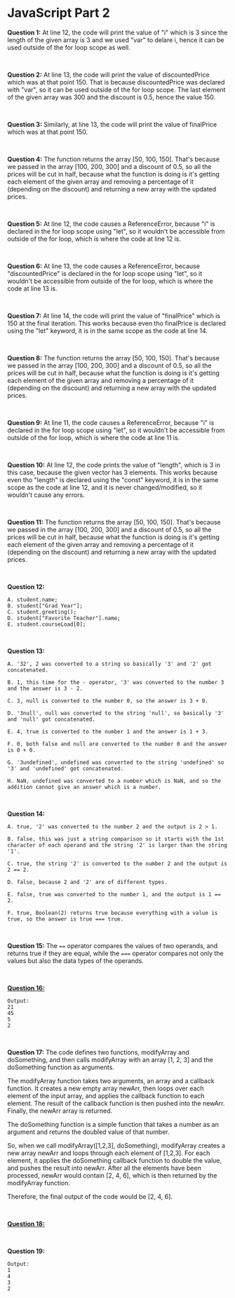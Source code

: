 # JavaScript Part 2
__Question 1:__ At line 12, the code will print the value of "i" which is 3 since the length of the given array is 3 and we used "var" to delare i, hence it can be used outside of the for loop scope as well.

&nbsp;

__Question 2:__ At line 13, the code will print the value of discountedPrice which was at that point 150. That is because discountedPrice was declared with "var", so it can be used outside of the for loop scope. The last element of the given array was 300 and the discount is 0.5, hence the value 150.

&nbsp;

__Question 3:__ Similarly, at line 13, the code will print the value of finalPrice which was at that point 150.

&nbsp;

__Question 4:__ The function returns the array [50, 100, 150]. That's because we passed in the array [100, 200, 300] and a discount of 0.5, so all the prices will be cut in half, because what the function is doing is it's getting each element of the given array and removing a percentage of it (depending on the discount) and returning a new array with the updated prices.

&nbsp;

__Question 5:__ At line 12, the code causes a ReferenceError, because "i" is declared in the for loop scope using "let", so it wouldn't be accessible from outside of the for loop, which is where the code at line 12 is.

&nbsp;

__Question 6:__ At line 13, the code causes a ReferenceError, because "discountedPrice" is declared in the for loop scope using "let", so it wouldn't be accessible from outside of the for loop, which is where the code at line 13 is.

&nbsp;

__Question 7:__ At line 14, the code will print the value of "finalPrice" which is 150 at the final iteration. This works because even tho finalPrice is declared using the "let" keyword, it is in the same scope as the code at line 14.

&nbsp;

__Question 8:__ The function returns the array [50, 100, 150]. That's because we passed in the array [100, 200, 300] and a discount of 0.5, so all the prices will be cut in half, because what the function is doing is it's getting each element of the given array and removing a percentage of it (depending on the discount) and returning a new array with the updated prices.

&nbsp;

__Question 9:__ At line 11, the code causes a ReferenceError, because "i" is declared in the for loop scope using "let", so it wouldn't be accessible from outside of the for loop, which is where the code at line 11 is.

&nbsp;

__Question 10:__ At line 12, the code prints the value of "length", which is 3 in this case, because the given vector has 3 elements. This works because even tho "length" is declared using the "const" keyword, it is in the same scope as the code at line 12, and it is never changed/modified, so it wouldn't cause any errors.

&nbsp;

__Question 11:__ The function returns the array [50, 100, 150]. That's because we passed in the array [100, 200, 300] and a discount of 0.5, so all the prices will be cut in half, because what the function is doing is it's getting each element of the given array and removing a percentage of it (depending on the discount) and returning a new array with the updated prices.

&nbsp;

__Question 12:__

    A. student.name;
    B. student["Grad Year"];
    C. student.greeting();
    D. student["Favorite Teacher"].name;
    E. student.courseLoad[0];

&nbsp;

__Question 13:__ 

    A. '32', 2 was converted to a string so basically '3' and '2' got concatenated.

    B. 1, this time for the - operator, '3' was converted to the number 3 and the answer is 3 - 2.

    C. 3, null is converted to the number 0, so the answer is 3 + 0.

    D. '3null', null was converted to the string 'null', so basically '3' and 'null' got concatenated.

    E. 4, true is converted to the number 1 and the answer is 1 + 3.

    F. 0, both false and null are converted to the number 0 and the answer is 0 + 0.

    G. '3undefined', undefined was converted to the string 'undefined' so '3' and 'undefined' got concatenated.

    H. NaN, undefined was converted to a number which is NaN, and so the addition cannot give an answer which is a number.

&nbsp;

__Question 14:__

    A. true, '2' was converted to the number 2 and the output is 2 > 1.

    B. false, this was just a string comparison so it starts with the 1st character of each operand and the string '2' is larger than the string '1'.

    C. true, the string '2' is converted to the number 2 and the output is 2 == 2.

    D. false, because 2 and '2' are of different types.

    E. false, true was converted to the number 1, and the output is 1 == 2.

    F. true, Boolean(2) returns true because everything with a value is true, so the answer is true === true.

&nbsp;

__Question 15:__ The `==` operator compares the values of two operands, and returns true if they are equal, while the `===` operator compares not only the values but also the data types of the operands.

&nbsp;

[__Question 16:__](./part2-question16.js)
    
    Output:
    21
    45
    5
    2

&nbsp;

__Question 17:__ The code defines two functions, modifyArray and doSomething, and then calls modifyArray with an array [1, 2, 3] and the doSomething function as arguments.

The modifyArray function takes two arguments, an array and a callback function. It creates a new empty array newArr, then loops over each element of the input array, and applies the callback function to each element. The result of the callback function is then pushed into the newArr. Finally, the newArr array is returned.

The doSomething function is a simple function that takes a number as an argument and returns the doubled value of that number.

So, when we call modifyArray([1,2,3], doSomething), modifyArray creates a new array newArr and loops through each element of [1,2,3]. For each element, it applies the doSomething callback function to double the value, and pushes the result into newArr. After all the elements have been processed, newArr would contain [2, 4, 6], which is then returned by the modifyArray function.

Therefore, the final output of the code would be [2, 4, 6].

&nbsp;

[__Question 18:__](./part2-question18.js)

&nbsp;

__Question 19:__

    Output:
    1
    4
    3
    2